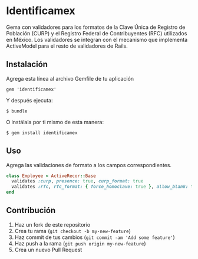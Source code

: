 # Identificamex

Gema con validadores para los formatos de la Clave Única de Registro de Población (CURP) y el Registro Federal de Contribuyentes (RFC) utilizados en México.
Los validadores se integran con el mecanismo que implementa ActiveModel para el resto de validadores de Rails.

## Instalación

Agrega esta línea al archivo Gemfile de tu aplicación

    gem 'identificamex'

Y después ejecuta:

    $ bundle

O instálala por ti mismo de esta manera:

    $ gem install identificamex

## Uso

Agrega las validaciones de formato a los campos correspondientes.


```ruby
class Employee < ActiveRecor::Base
  validates :curp, presence: true, curp_format: true
  validates :rfc, rfc_format: { force_homoclave: true }, allow_blank: true
end
```

## Contribución

1. Haz un fork de este repositorio
2. Crea tu rama (`git checkout -b my-new-feature`)
3. Haz commit de tus cambios (`git commit -am 'Add some feature'`)
4. Haz push a la rama (`git push origin my-new-feature`)
5. Crea un nuevo Pull Request
